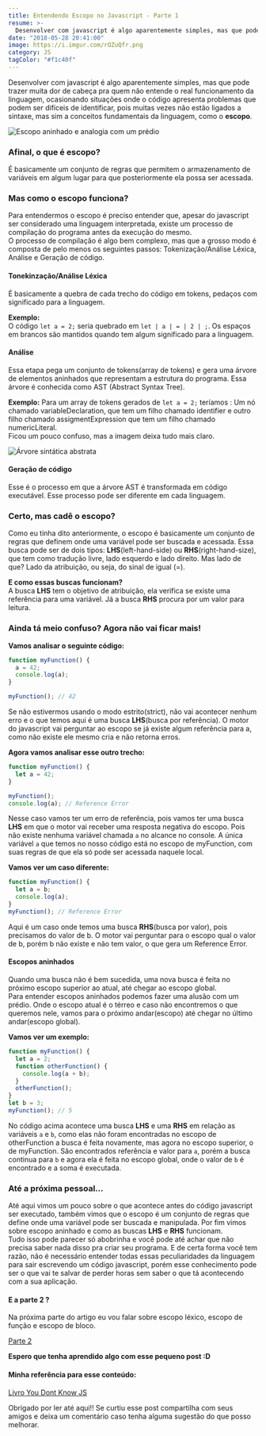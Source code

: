```yaml
---
title: Entendendo Escopo no Javascript - Parte 1
resume: >-
  Desenvolver com javascript é algo aparentemente simples, mas que pode trazer muita dor de cabeça pra quem não entende o real funcionamento da linguagem.
date: "2018-05-28 20:41:00"
image: https://i.imgur.com/rOZuQfr.png
category: JS
tagColor: "#f1c40f"
---
```


Desenvolver com javascript é algo aparentemente simples, mas que pode trazer muita dor de cabeça pra quem não entende o real funcionamento da linguagem, ocasionando situações onde o código apresenta problemas que podem ser difíceis de identificar, pois muitas vezes não estão ligados a sintaxe, mas sim a conceitos fundamentais da linguagem, como o **escopo**.

![Escopo aninhado e analogia com um prédio](https://i.imgur.com/rOZuQfr.png)

### Afinal, o que é escopo?

É basicamente um conjunto de regras que permitem o armazenamento de variáveis em algum lugar para que posteriormente ela possa ser acessada.

### Mas como o escopo funciona?

Para entendermos o escopo é preciso entender que, apesar do javascript ser considerado uma linguagem interpretada, existe um processo de compilação do programa antes da execução do mesmo.  
O processo de compilação é algo bem complexo, mas que a grosso modo é composta de pelo menos os seguintes passos: Tokenização/Análise Léxica, Análise e Geração de código.

#### Tonekinzação/Análise Léxica

É basicamente a quebra de cada trecho do código em tokens, pedaços com significado para a linguagem.

**Exemplo:**  
O código `let a = 2;` seria quebrado em `let | a | = | 2 | ;`. Os espaços em brancos são mantidos quando tem algum significado para a linguagem.

#### Análise

Essa etapa pega um conjunto de tokens(array de tokens) e gera uma árvore de elementos aninhados que representam a estrutura do programa. Essa árvore é conhecida como AST (Abstract Syntax Tree).

**Exemplo:** Para um array de tokens gerados de `let a = 2;` teríamos : Um nó chamado variableDeclaration, que tem um filho chamado identifier e outro filho chamado assigmentExpression que tem um filho chamado numericLiteral.  
Ficou um pouco confuso, mas a imagem deixa tudo mais claro.

![Árvore sintática abstrata](https://i.imgur.com/bAymtdV.png)

#### Geração de código

Esse é o processo em que a árvore AST é transformada em código executável. Esse processo pode ser diferente em cada linguagem.

### Certo, mas cadê o escopo?

Como eu tinha dito anteriormente, o escopo é basicamente um conjunto de regras que definem onde uma variável pode ser buscada e acessada. Essa busca pode ser de dois tipos: **LHS**(left-hand-side) ou **RHS**(right-hand-size), que tem como tradução livre, lado esquerdo e lado direito. Mas lado de que? Lado da atribuição, ou seja, do sinal de igual (=).

**E como essas buscas funcionam?**  
A busca **LHS** tem o objetivo de atribuição, ela verifica se existe uma referência para uma variável. Já a busca **RHS** procura por um valor para leitura.

### Ainda tá meio confuso? Agora não vai ficar mais!

**Vamos analisar o seguinte código:**

```javascript
function myFunction() {
  a = 42;
  console.log(a);
}

myFunction(); // 42
```

Se não estivermos usando o modo estrito(strict), não vai acontecer nenhum erro e o que temos aqui é uma busca **LHS**(busca por referência). O motor do javascript vai perguntar ao escopo se já existe algum referência para a, como não existe ele mesmo cria e não retorna erros.

**Agora vamos analisar esse outro trecho:**

```javascript
function myFunction() {
  let a = 42;
}

myFunction();
console.log(a); // Reference Error
```

Nesse caso vamos ter um erro de referência, pois vamos ter uma busca **LHS** em que o motor vai receber uma resposta negativa do escopo. Pois não existe nenhuma variável chamada `a` no alcance no console. A única variável `a` que temos no nosso código está no escopo de myFunction, com suas regras de que ela só pode ser acessada naquele local.

**Vamos ver um caso diferente:**

```javascript
function myFunction() {
  let a = b;
  console.log(a);
}
myFunction(); // Reference Error
```

Aqui é um caso onde temos uma busca **RHS**(busca por valor), pois precisamos do valor de b. O motor vai perguntar para o escopo qual o valor de b, porém b não existe e não tem valor, o que gera um Reference Error.

#### Escopos aninhados

Quando uma busca não é bem sucedida, uma nova busca é feita no próximo escopo superior ao atual, até chegar ao escopo global.  
Para entender escopos aninhados podemos fazer uma alusão com um prédio. Onde o escopo atual é o térreo e caso não encontremos o que queremos nele, vamos para o próximo andar(escopo) até chegar no último andar(escopo global).

**Vamos ver um exemplo:**

```javascript
function myFunction() {
  let a = 2;
  function otherFunction() {
    console.log(a + b);
  }
  otherFunction();
}
let b = 3;
myFunction(); // 5
```

No código acima acontece uma busca **LHS** e uma **RHS** em relação as variáveis `a` e `b`, como elas não foram encontradas no escopo de otherFunction a busca é feita novamente, mas agora no escopo superior, o de myFunction. São encontrados referência e valor para `a`, porém a busca continua para `b` e agora ela é feita no escopo global, onde o valor de `b` é encontrado e a soma é executada.

### Até a próxima pessoal…

Até aqui vimos um pouco sobre o que acontece antes do código javascript ser executado, também vimos que o escopo é um conjunto de regras que define onde uma variável pode ser buscada e manipulada. Por fim vimos sobre escopo aninhado e como as buscas **LHS** e **RHS** funcionam.  
Tudo isso pode parecer só abobrinha e você pode até achar que não precisa saber nada disso pra criar seu programa. E de certa forma você tem razão, não é necessário entender todas essas peculiaridades da linguagem para sair escrevendo um código javascript, porém esse conhecimento pode ser o que vai te salvar de perder horas sem saber o que tá acontecendo com a sua aplicação.

#### E a parte 2 ?

Na próxima parte do artigo eu vou falar sobre escopo léxico, escopo de função e escopo de bloco.

[Parte 2](https://www.cristiano.dev/blog/2018-06-30-entendendo-escopo-no-javascript-parte-2)

**Espero que tenha aprendido algo com esse pequeno post :D**

#### Minha referência para esse conteúdo:

[Livro You Dont Know JS](https://github.com/cezaraugusto/You-Dont-Know-JS/)

Obrigado por ler até aqui!! Se curtiu esse post compartilha com seus amigos e deixa um comentário caso tenha alguma sugestão do que posso melhorar.
